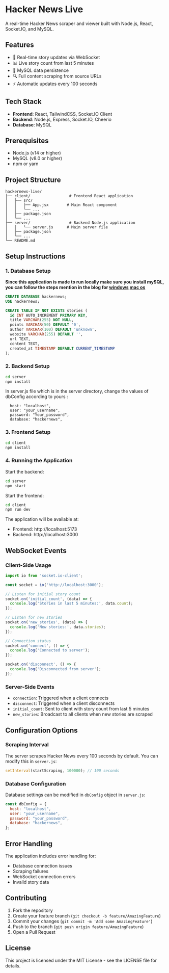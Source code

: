 # Hacker News Live

A real-time Hacker News scraper and viewer built with Node.js, React, Socket.IO, and MySQL.

## Features

- 🔄 Real-time story updates via WebSocket
- 📊 Live story count from last 5 minutes
- 💾 MySQL data persistence
- 🔍 Full content scraping from source URLs
- ⚡ Automatic updates every 100 seconds

## Tech Stack

- **Frontend**: React, TailwindCSS, Socket.IO Client
- **Backend**: Node.js, Express, Socket.IO, Cheerio
- **Database**: MySQL

## Prerequisites

- Node.js (v14 or higher)
- MySQL (v8.0 or higher)
- npm or yarn

## Project Structure

```
hackernews-live/
├── client/                 # Frontend React application
│   ├── src/
│   │   ├── App.jsx        # Main React component
│   │   └── ...
│   ├── package.json
│   └── ...
├── server/                 # Backend Node.js application
│   │   └── server.js      # Main server file
│   ├── package.json
│   └── ...
└── README.md
```

## Setup Instructions

### 1. Database Setup
**Since this application is made to run locally make sure you install mySQL, you can follow the steps mention in the blog for [windows](https://dev.mysql.com/downloads/installer/) [mac os](https://medium.com/@rodolfovmartins/how-to-install-mysql-on-mac-959df86a5319)**

```sql
CREATE DATABASE hackernews;
USE hackernews;

CREATE TABLE IF NOT EXISTS stories (
  id INT AUTO_INCREMENT PRIMARY KEY,
  title VARCHAR(255) NOT NULL,
  points VARCHAR(50) DEFAULT '0',
  author VARCHAR(100) DEFAULT 'unknown',
  website VARCHAR(255) DEFAULT '',
  url TEXT,
  content TEXT,
  created_at TIMESTAMP DEFAULT CURRENT_TIMESTAMP
);
```

### 2. Backend Setup

```bash
cd server
npm install
```

In server.js file which is in the server directory, change the values of dbConfig according to yours :
```
  host: "localhost",
  user: "your_username",
  password: "Your_password",
  database: "hackernews",
```

### 3. Frontend Setup

```bash
cd client
npm install
```

### 4. Running the Application

Start the backend:
```bash
cd server
npm start
```

Start the frontend:
```bash
cd client
npm run dev
```

The application will be available at:
- Frontend: http://localhost:5173
- Backend: http://localhost:3000

## WebSocket Events

### Client-Side Usage

```javascript
import io from 'socket.io-client';

const socket = io('http://localhost:3000');

// Listen for initial story count
socket.on('initial_count', (data) => {
  console.log('Stories in last 5 minutes:', data.count);
});

// Listen for new stories
socket.on('new_stories', (data) => {
  console.log('New stories:', data.stories);
});

// Connection status
socket.on('connect', () => {
  console.log('Connected to server');
});

socket.on('disconnect', () => {
  console.log('Disconnected from server');
});
```

### Server-Side Events

- `connection`: Triggered when a client connects
- `disconnect`: Triggered when a client disconnects
- `initial_count`: Sent to client with story count from last 5 minutes
- `new_stories`: Broadcast to all clients when new stories are scraped

## Configuration Options

### Scraping Interval
The server scrapes Hacker News every 100 seconds by default. You can modify this in `server.js`:
```javascript
setInterval(startScraping, 100000); // 100 seconds
```

### Database Configuration
Database settings can be modified in `dbConfig` object in `server.js`:
```javascript
const dbConfig = {
  host: "localhost",
  user: "your_username",
  password: "your_password",
  database: "hackernews",
};
```

## Error Handling

The application includes error handling for:
- Database connection issues
- Scraping failures
- WebSocket connection errors
- Invalid story data

## Contributing

1. Fork the repository
2. Create your feature branch (`git checkout -b feature/AmazingFeature`)
3. Commit your changes (`git commit -m 'Add some AmazingFeature'`)
4. Push to the branch (`git push origin feature/AmazingFeature`)
5. Open a Pull Request

## License

This project is licensed under the MIT License - see the LICENSE file for details.
